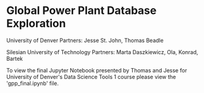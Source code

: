 # Global Power Plant Database Exploration

University of Denver Partners: Jesse St. John, Thomas Beadle

Silesian University of Technology Partners: Marta Daszkiewicz, Ola, Konrad, Bartek

To view the final Jupyter Notebook presented by Thomas and Jesse for University of Denver's Data Science Tools 1 course please view the 'gpp_final.ipynb' file.
